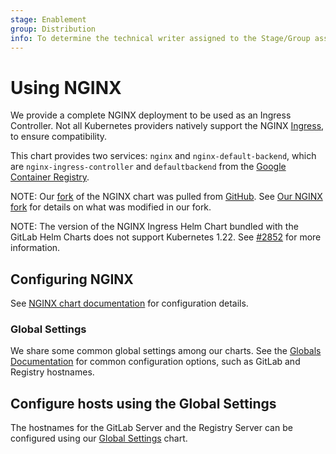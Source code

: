 ```yaml
---
stage: Enablement
group: Distribution
info: To determine the technical writer assigned to the Stage/Group associated with this page, see https://about.gitlab.com/handbook/engineering/ux/technical-writing/#designated-technical-writers
---
```


# Using NGINX

We provide a complete NGINX deployment to be used as an Ingress Controller. Not all
Kubernetes providers natively support the NGINX [Ingress](https://kubernetes.io/docs/concepts/services-networking/ingress/#tls),
to ensure compatibility.

This chart provides two services: `nginx` and `nginx-default-backend`, which are `nginx-ingress-controller`
and `defaultbackend` from the [Google Container Registry](https://gcr.io/google_containers).

NOTE:
Our [fork](https://gitlab.com/gitlab-org/charts/gitlab/tree/master/charts/nginx-ingress) of the NGINX chart was pulled from
[GitHub](https://github.com/kubernetes/ingress-nginx). See [Our NGINX fork](fork.md) for details on what was modified in our fork.

NOTE:
The version of the NGINX Ingress Helm Chart bundled with the GitLab Helm Charts does not support Kubernetes 1.22.
See [#2852](https://gitlab.com/gitlab-org/charts/gitlab/-/issues/2852) for more information.

## Configuring NGINX

See [NGINX chart documentation](https://gitlab.com/gitlab-org/charts/gitlab/blob/master/charts/nginx-ingress/README.md#configuration)
for configuration details.

### Global Settings

We share some common global settings among our charts. See the [Globals Documentation](../globals.md)
for common configuration options, such as GitLab and Registry hostnames.

## Configure hosts using the Global Settings

The hostnames for the GitLab Server and the Registry Server can be configured using
our [Global Settings](../globals.md) chart.
